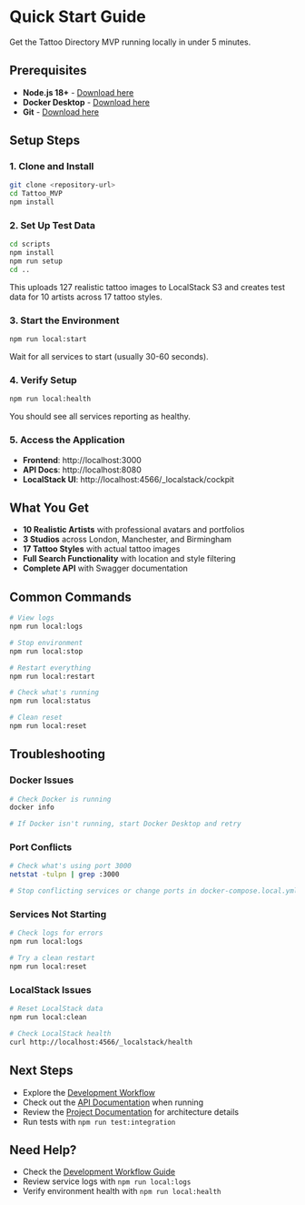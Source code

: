 # Quick Start Guide

Get the Tattoo Directory MVP running locally in under 5 minutes.

## Prerequisites

- **Node.js 18+** - [Download here](https://nodejs.org/)
- **Docker Desktop** - [Download here](https://www.docker.com/products/docker-desktop/)
- **Git** - [Download here](https://git-scm.com/)

## Setup Steps

### 1. Clone and Install

```bash
git clone <repository-url>
cd Tattoo_MVP
npm install
```

### 2. Set Up Test Data

```bash
cd scripts
npm install
npm run setup
cd ..
```

This uploads 127 realistic tattoo images to LocalStack S3 and creates test data for 10 artists across 17 tattoo styles.

### 3. Start the Environment

```bash
npm run local:start
```

Wait for all services to start (usually 30-60 seconds).

### 4. Verify Setup

```bash
npm run local:health
```

You should see all services reporting as healthy.

### 5. Access the Application

- **Frontend**: http://localhost:3000
- **API Docs**: http://localhost:8080
- **LocalStack UI**: http://localhost:4566/_localstack/cockpit

## What You Get

- **10 Realistic Artists** with professional avatars and portfolios
- **3 Studios** across London, Manchester, and Birmingham
- **17 Tattoo Styles** with actual tattoo images
- **Full Search Functionality** with location and style filtering
- **Complete API** with Swagger documentation

## Common Commands

```bash
# View logs
npm run local:logs

# Stop environment
npm run local:stop

# Restart everything
npm run local:restart

# Check what's running
npm run local:status

# Clean reset
npm run local:reset
```

## Troubleshooting

### Docker Issues
```bash
# Check Docker is running
docker info

# If Docker isn't running, start Docker Desktop and retry
```

### Port Conflicts
```bash
# Check what's using port 3000
netstat -tulpn | grep :3000

# Stop conflicting services or change ports in docker-compose.local.yml
```

### Services Not Starting
```bash
# Check logs for errors
npm run local:logs

# Try a clean restart
npm run local:reset
```

### LocalStack Issues
```bash
# Reset LocalStack data
npm run local:clean

# Check LocalStack health
curl http://localhost:4566/_localstack/health
```

## Next Steps

- Explore the [Development Workflow](scripts/README-Development-Workflow.md)
- Check out the [API Documentation](http://localhost:8080) when running
- Review the [Project Documentation](docs/) for architecture details
- Run tests with `npm run test:integration`

## Need Help?

- Check the [Development Workflow Guide](scripts/README-Development-Workflow.md)
- Review service logs with `npm run local:logs`
- Verify environment health with `npm run local:health`